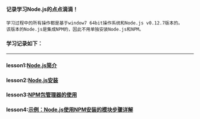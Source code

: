 #### 记录学习Node.js的点点滴滴！
    学习过程中的所有操作都是基于window7 64bit操作系统和Node.js v0.12.7版本的。
    该版本的Node.js是集成NPM的，因此不用单独安装Node.js和NPM。

#### 学习记录如下：
------
#### lesson1:[Node.js简介](https://github.com/xiaomaer/learn_Node.js/blob/master/lesson1/)
#### lesson2:[Node.js安装](https://github.com/xiaomaer/learn_Node.js/blob/master/lesson2/)
#### lesson3:[NPM包管理器的使用](https://github.com/xiaomaer/learn_Node.js/blob/master/lesson3/)
#### lesson4:[示例：Node.js使用NPM安装的模块步骤详解](https://github.com/xiaomaer/learn_Node.js/blob/master/lesson3/)
